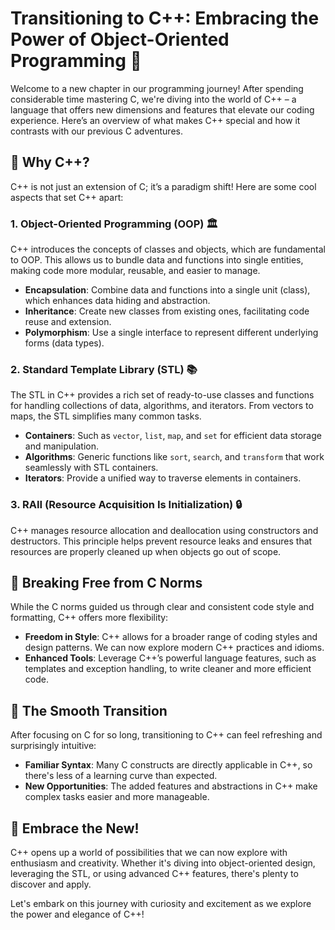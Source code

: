 # Transitioning to C++: Embracing the Power of Object-Oriented Programming 🚀

Welcome to a new chapter in our programming journey! After spending considerable time mastering C, we're diving into the world of C++ – a language that offers new dimensions and features that elevate our coding experience. Here’s an overview of what makes C++ special and how it contrasts with our previous C adventures.

## 🌟 Why C++?

C++ is not just an extension of C; it’s a paradigm shift! Here are some cool aspects that set C++ apart:

### 1. **Object-Oriented Programming (OOP)** 🏛️

C++ introduces the concepts of classes and objects, which are fundamental to OOP. This allows us to bundle data and functions into single entities, making code more modular, reusable, and easier to manage. 

- **Encapsulation**: Combine data and functions into a single unit (class), which enhances data hiding and abstraction.
- **Inheritance**: Create new classes from existing ones, facilitating code reuse and extension.
- **Polymorphism**: Use a single interface to represent different underlying forms (data types).

### 2. **Standard Template Library (STL)** 📚

The STL in C++ provides a rich set of ready-to-use classes and functions for handling collections of data, algorithms, and iterators. From vectors to maps, the STL simplifies many common tasks.

- **Containers**: Such as `vector`, `list`, `map`, and `set` for efficient data storage and manipulation.
- **Algorithms**: Generic functions like `sort`, `search`, and `transform` that work seamlessly with STL containers.
- **Iterators**: Provide a unified way to traverse elements in containers.

### 3. **RAII (Resource Acquisition Is Initialization)** 🔒

C++ manages resource allocation and deallocation using constructors and destructors. This principle helps prevent resource leaks and ensures that resources are properly cleaned up when objects go out of scope.

## 🚀 Breaking Free from C Norms

While the C norms guided us through clear and consistent code style and formatting, C++ offers more flexibility:

- **Freedom in Style**: C++ allows for a broader range of coding styles and design patterns. We can now explore modern C++ practices and idioms.
- **Enhanced Tools**: Leverage C++’s powerful language features, such as templates and exception handling, to write cleaner and more efficient code.

## 🔄 The Smooth Transition

After focusing on C for so long, transitioning to C++ can feel refreshing and surprisingly intuitive:

- **Familiar Syntax**: Many C constructs are directly applicable in C++, so there's less of a learning curve than expected.
- **New Opportunities**: The added features and abstractions in C++ make complex tasks easier and more manageable.

## 🌟 Embrace the New!

C++ opens up a world of possibilities that we can now explore with enthusiasm and creativity. Whether it's diving into object-oriented design, leveraging the STL, or using advanced C++ features, there's plenty to discover and apply.

Let's embark on this journey with curiosity and excitement as we explore the power and elegance of C++!
